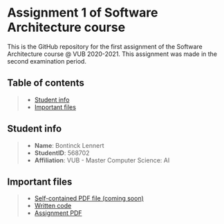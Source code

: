 # Assignment 1 of Software Architecture course

This is the GitHub repository for the first assignment of the Software Architecture course @ VUB 2020-2021. This assignment was made in the second examination period.

## Table of contents

> - [Student info](#student-info)
> - [Important files](#important-files)

## Student info
> - **Name**: Bontinck Lennert
> - **StudentID**: 568702
> - **Affiliation**: VUB - Master Computer Science: AI

## Important files
> - [Self-contained PDF file (coming soon)](Bontinck_Lennert_568702_VUB_SA1.pdf)
> - [Written code](code/)
> - [Assignment PDF](assignment01.pdf)